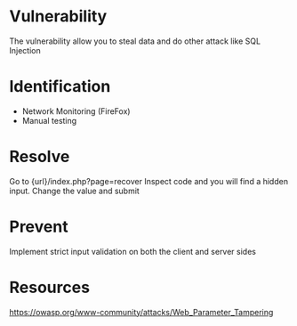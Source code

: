 # Vulnerability

The vulnerability allow you to steal data and do other attack like SQL Injection

# Identification

- Network Monitoring (FireFox)
- Manual testing

# Resolve

Go to {url}/index.php?page=recover
Inspect code and you will find a hidden input.
Change the value and submit

# Prevent

Implement strict input validation on both the client and server sides

# Resources

https://owasp.org/www-community/attacks/Web_Parameter_Tampering
